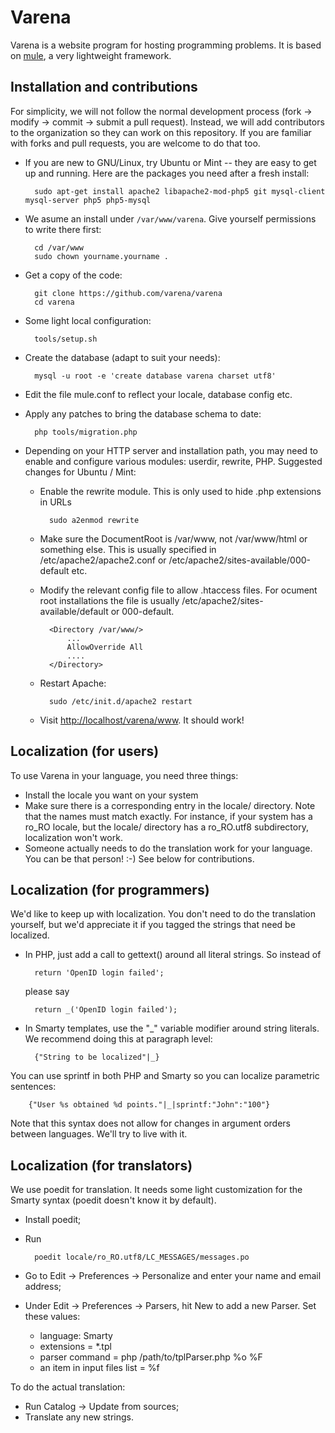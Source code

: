 Varena
====

Varena is a website program for hosting programming problems. It is based on [mule](https://github.com/CatalinFrancu/mule), a very lightweight framework.

Installation and contributions
------------------------------

For simplicity, we will not follow the normal development process (fork -> modify -> commit -> submit a pull request). Instead, we will add contributors to the organization so they can work on this repository. If you are familiar with forks and pull requests, you are welcome to do that too.

* If you are new to GNU/Linux, try Ubuntu or Mint -- they are easy to get up and running. Here are the packages you need after a fresh install:

        sudo apt-get install apache2 libapache2-mod-php5 git mysql-client mysql-server php5 php5-mysql

* We asume an install under `/var/www/varena`. Give yourself permissions to write there first:

        cd /var/www
        sudo chown yourname.yourname .

* Get a copy of the code:

        git clone https://github.com/varena/varena
        cd varena

* Some light local configuration:

        tools/setup.sh

* Create the database (adapt to suit your needs):

        mysql -u root -e 'create database varena charset utf8'

* Edit the file mule.conf to reflect your locale, database config etc.
* Apply any patches to bring the database schema to date:

        php tools/migration.php

* Depending on your HTTP server and installation path, you may need to enable and configure various modules: userdir, rewrite, PHP. Suggested changes for Ubuntu / Mint:
  * Enable the rewrite module. This is only used to hide .php extensions in URLs

          sudo a2enmod rewrite

  * Make sure the DocumentRoot is /var/www, not /var/www/html or something else. This is usually specified in /etc/apache2/apache2.conf or /etc/apache2/sites-available/000-default etc.

  * Modify the relevant config file to allow .htaccess files. For ocument root installations the file is usually /etc/apache2/sites-available/default or 000-default.

          <Directory /var/www/>
              ...
              AllowOverride All
              ....
          </Directory>

  * Restart Apache:

          sudo /etc/init.d/apache2 restart

  * Visit <http://localhost/varena/www>. It should work!          


Localization (for users)
------------------------

To use Varena in your language, you need three things:

* Install the locale you want on your system
* Make sure there is a corresponding entry in the locale/ directory. Note that the names must match exactly. For instance, if your system has a ro_RO locale, but the locale/ directory has a ro_RO.utf8 subdirectory, localization won't work.
* Someone actually needs to do the translation work for your language. You can be that person! :-) See below for contributions.


Localization (for programmers)
-------------------------------


We'd like to keep up with localization. You don't need to do the translation yourself, but we'd appreciate it if you tagged the strings that need be localized.

* In PHP, just add a call to gettext() around all literal strings. So instead of 

        return 'OpenID login failed';

  please say

        return _('OpenID login failed');

* In Smarty templates, use the "_" variable modifier around string literals. We recommend doing this at paragraph level:

        {"String to be localized"|_}

You can use sprintf in both PHP and Smarty so you can localize parametric sentences:

        {"User %s obtained %d points."|_|sprintf:"John":"100"}

Note that this syntax does not allow for changes in argument orders between languages. We'll try to live with it.

Localization (for translators)
------------------------------

We use poedit for translation. It needs some light customization for the Smarty syntax (poedit doesn't know it by default).

* Install poedit;
* Run

        poedit locale/ro_RO.utf8/LC_MESSAGES/messages.po

* Go to Edit -> Preferences -> Personalize and enter your name and email address;
* Under Edit -> Preferences -> Parsers, hit New to add a new Parser. Set these values:
  * language: Smarty
  * extensions = *.tpl
  * parser command = php /path/to/tplParser.php %o %F
  * an item in input files list = %f

To do the actual translation:

* Run Catalog -> Update from sources;
* Translate any new strings.
